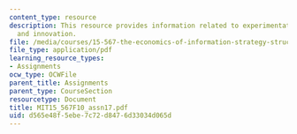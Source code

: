```yaml
---
content_type: resource
description: This resource provides information related to experimentation, replication
  and innovation.
file: /media/courses/15-567-the-economics-of-information-strategy-structure-and-pricing-fall-2010/d565e48f5ebe7c72d8476d33034d065d_MIT15_567F10_assn17.pdf
file_type: application/pdf
learning_resource_types:
- Assignments
ocw_type: OCWFile
parent_title: Assignments
parent_type: CourseSection
resourcetype: Document
title: MIT15_567F10_assn17.pdf
uid: d565e48f-5ebe-7c72-d847-6d33034d065d
---
```

